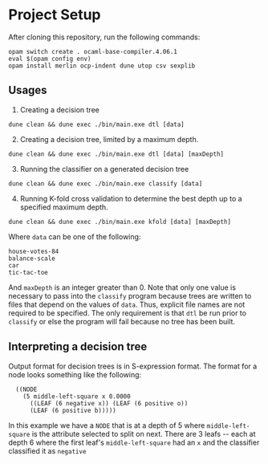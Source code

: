 # Project Setup
After cloning this repository, run the following commands:
```
opam switch create . ocaml-base-compiler.4.06.1
eval $(opam config env)
opam install merlin ocp-indent dune utop csv sexplib
```

## Usages
1. Creating a decision tree
```
dune clean && dune exec ./bin/main.exe dtl [data]
```

2. Creating a decision tree, limited by a maximum depth.
```
dune clean && dune exec ./bin/main.exe dtl [data] [maxDepth]
```

3. Running the classifier on a generated decision tree
```
dune clean && dune exec ./bin/main.exe classify [data]
```

4. Running K-fold cross validation to determine the best depth up to a specified maximum depth.
```
dune clean && dune exec ./bin/main.exe kfold [data] [maxDepth]
```

Where `data` can be one of the following:
```
house-votes-84
balance-scale
car
tic-tac-toe
```

And `maxDepth` is an integer greater than 0. Note that only one value is necessary
to pass into the `classify` program because trees are written to files that
depend on the values of `data`. Thus, explicit file names are not required to be
specified. The only requirement is that `dtl` be run prior to `classify` or else
the program will fail because no tree has been built.

## Interpreting a decision tree
Output format for decision trees is in S-expression format. The format for a node
looks something like the following:

```
  ((NODE
    (5 middle-left-square x 0.0000
      ((LEAF (6 negative x)) (LEAF (6 positive o))
      (LEAF (6 positive b)))))
```

In this example we have a `NODE` that is at a depth of 5 where `middle-left-square`
is the attribute selected to split on next. There are 3 leafs -- each at depth 6 where
the first leaf's `middle-left-square` had an `x` and the classifier classified it as `negative`
